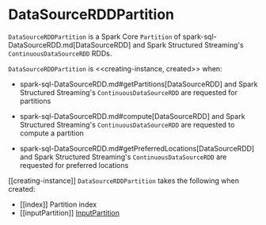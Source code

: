 # DataSourceRDDPartition

`DataSourceRDDPartition` is a Spark Core `Partition` of spark-sql-DataSourceRDD.md[DataSourceRDD] and Spark Structured Streaming's `ContinuousDataSourceRDD` RDDs.

`DataSourceRDDPartition` is <<creating-instance, created>> when:

* spark-sql-DataSourceRDD.md#getPartitions[DataSourceRDD] and Spark Structured Streaming's `ContinuousDataSourceRDD` are requested for partitions

* spark-sql-DataSourceRDD.md#compute[DataSourceRDD] and Spark Structured Streaming's `ContinuousDataSourceRDD` are requested to compute a partition

* spark-sql-DataSourceRDD.md#getPreferredLocations[DataSourceRDD] and Spark Structured Streaming's `ContinuousDataSourceRDD` are requested for preferred locations

[[creating-instance]]
`DataSourceRDDPartition` takes the following when created:

* [[index]] Partition index
* [[inputPartition]] [InputPartition](InputPartition.md)
